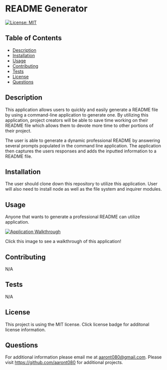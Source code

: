 # README Generator

  [![License: MIT](https://img.shields.io/badge/License-MIT-yellow.svg)](https://opensource.org/licenses/MIT)

  ## Table of Contents

  * [Description](#description)
  * [Installation](#installation)
  * [Usage](#usage)
  * [Contributing](#contributing)
  * [Tests](#tests)
  * [License](#license)
  * [Questions](#questions)

## Description

This application allows users to quickly and easily generate a README file by using a command-line application to generate one. By utilizing this application, project creators will be able to save time working on their README file which allows them to devote more time to other portions of their project. 

The user is able to generate a dynamic professional README by answering several prompts populated in the command line application. The application then captures the users responses and adds the inputted information to a README file.

## Installation

The user should clone down this repository to utilize this application. User will also need to install node as well as the file system and inquirer modules.

## Usage
Anyone that wants to generate a professional README can utilize application.

[![Application Walkthrough](https://img.youtube.com/vi/u4Drk7SnhYE/maxresdefault.jpg)](https://www.youtube.com/watch?v=u4Drk7SnhYE)

Click this image to see a walkthrough of this application!

## Contributing
N/A

## Tests
N/A

## License

This project is using the MIT license. Click license badge for additonal license information.

## Questions
For additional information please email me at aaront080@gmail.com. Please visit https://github.com/aaront080 for additional projects.

